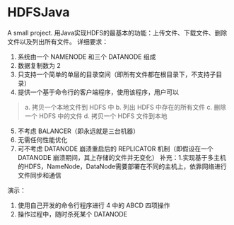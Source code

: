 HDFSJava
========
A small project.
用Java实现HDFS的最基本的功能：上传文件、下载文件、删除文件以及列出所有文件。
详细要求：
1. 系统由一个 NAMENODE 和三个 DATANODE 组成 
2. 数据复制数为 2 
3. 只支持一个简单的单层的目录空间（即所有文件都在根目录下，不支持子目录） 
4. 提供一个基于命令行的客户端程序，使用该程序，用户可以
> a. 拷贝一个本地文件到 HDFS 中 
b. 列出 HDFS 中存在的所有文件
c. 删除一个 HDFS 中的文件 
d. 拷贝一个 HDFS 文件到本地 

5. 不考虑 BALANCER（即永远就是三台机器） 
6. 无需任何性能优化 
7. 可不考虑 DATANODE 崩溃重启后的 REPLICATOR 机制（即假设在一个 DATANODE 崩溃期间，其上存储的文件并无变化） 
补充：1.实现基于多主机的HDFS，NameNode，DataNode需要部署在不同的主机上，依靠网络进行文件同步和通信


演示： 
1. 使用自己开发的命令行程序进行 4 中的 ABCD 四项操作 
2. 操作过程中，随时杀死某个 DATANODE

